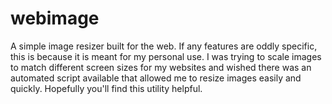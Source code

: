 # webimage

A simple image resizer built for the web. If any features are oddly specific, this is because it is meant for my personal use. I was trying to scale images to match different screen sizes for my websites and wished there was an automated script available that allowed me to resize images easily and quickly. Hopefully you'll find this utility helpful.
